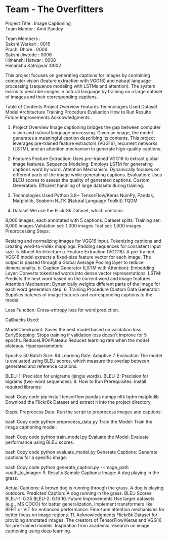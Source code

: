 

# Team - The Overfitters

Project Title : Image Captioning   
Team Mentor   : Amit Pandey

Team Members :  
Sakshi Warkari     : 0015  
Prachi Dhore     : 0004  
Sakshi Jiwtode   : 0006  
Himanshi Hatwar  : 0008  
Himanshu Katrojwar :0002 

This project focuses on generating captions for images by combining computer vision (feature extraction with VGG16) and natural language processing (sequence modeling with LSTMs and attention). The system learns to describe images in natural language by training on a large dataset of images and their corresponding captions.

Table of Contents
Project Overview
Features
Technologies Used
Dataset
Model Architecture
Training Procedure
Evaluation
How to Run
Results
Future Improvements
Acknowledgments
1. Project Overview
Image captioning bridges the gap between computer vision and natural language processing. Given an image, the model generates a meaningful caption describing its contents. This project leverages pre-trained feature extractors (VGG16), recurrent networks (LSTM), and an attention mechanism to generate high-quality captions.

2. Features
Feature Extraction: Uses pre-trained VGG16 to extract global image features.
Sequence Modeling: Employs LSTM for generating captions word by word.
Attention Mechanism: Dynamically focuses on different parts of the image while generating captions.
Evaluation: Uses BLEU scores to assess the quality of generated captions.
Custom Generators: Efficient handling of large datasets during training.
3. Technologies Used
Python 3.8+
TensorFlow/Keras
NumPy, Pandas, Matplotlib, Seaborn
NLTK (Natural Language Toolkit)
TQDM
4. Dataset
We use the Flickr8k Dataset, which contains:

8,000 images, each annotated with 5 captions.
Dataset splits:
Training set: 6,000 images
Validation set: 1,000 images
Test set: 1,000 images
Preprocessing Steps:

Resizing and normalizing images for VGG16 input.
Tokenizing captions and creating word-to-index mappings.
Padding sequences for consistent input size.
5. Model Architecture
a. Feature Extraction (VGG16):
A pre-trained VGG16 model extracts a fixed-size feature vector for each image.
The output is passed through a Global Average Pooling layer to reduce dimensionality.
b. Caption Generator (LSTM with Attention):
Embedding Layer: Converts tokenized words into dense vector representations.
LSTM: Predicts the next word based on the current word and image features.
Attention Mechanism: Dynamically weights different parts of the image for each word generation step.
6. Training Procedure
Custom Data Generator:
Supplies batches of image features and corresponding captions to the model.

Loss Function:
Cross-entropy loss for word prediction.

Callbacks Used:

ModelCheckpoint: Saves the best model based on validation loss.
EarlyStopping: Stops training if validation loss doesn't improve for 5 epochs.
ReduceLROnPlateau: Reduces learning rate when the model plateaus.
Hyperparameters:

Epochs: 50
Batch Size: 64
Learning Rate: Adaptive
7. Evaluation
The model is evaluated using BLEU scores, which measure the overlap between generated and reference captions:

BLEU-1: Precision for unigrams (single words).
BLEU-2: Precision for bigrams (two-word sequences).
8. How to Run
Prerequisites:
Install required libraries:

bash
Copy code
pip install tensorflow pandas numpy nltk tqdm matplotlib
Download the Flickr8k Dataset and extract it into the project directory.

Steps:
Preprocess Data:
Run the script to preprocess images and captions:

bash
Copy code
python preprocess_data.py
Train the Model:
Train the image captioning model:

bash
Copy code
python train_model.py
Evaluate the Model:
Evaluate performance using BLEU scores:

bash
Copy code
python evaluate_model.py
Generate Captions:
Generate captions for a specific image:

bash
Copy code
python generate_caption.py --image_path <path_to_image>
9. Results
Sample Captions:
Image: A dog playing in the grass.

Actual Captions:
A brown dog is running through the grass.
A dog is playing outdoors.
Predicted Caption:
A dog running in the grass.
BLEU Scores:
BLEU-1: 0.35
BLEU-2: 0.16
10. Future Improvements
Use larger datasets (e.g., MS COCO) for better generalization.
Implement transformers like BERT or ViT for enhanced performance.
Fine-tune attention mechanisms for better focus on image regions.
11. Acknowledgments
Flickr8k Dataset for providing annotated images.
The creators of TensorFlow/Keras and VGG16 for pre-trained models.
Inspiration from academic research on image captioning using deep learning.

